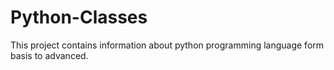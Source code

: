 # Python-Classes
This project contains information about python programming language form basis to advanced.
